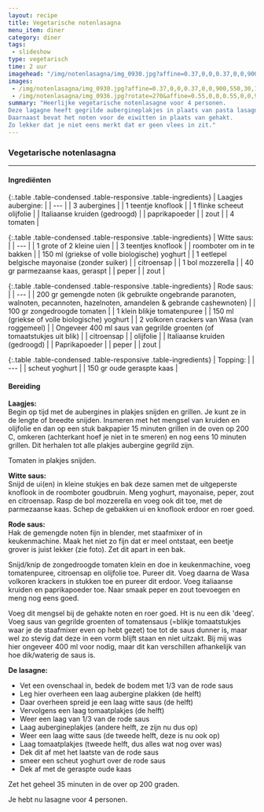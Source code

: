 ```yaml
---
layout: recipe
title: Vegetarische notenlasagna
menu_item: diner
category: diner
tags:
 - slideshow
type: vegetarisch
time: 2 uur
imagehead: "/img/notenlasagna/img_0930.jpg?affine=0.37,0,0,0.37,0,0,900,550,30,120"
images:
 - /img/notenlasagna/img_0930.jpg?affine=0.37,0,0,0.37,0,0,900,550,30,120
 - /img/notenlasagna/img_0936.jpg?rotate=270&affine=0.55,0,0,0.55,0,0,900,500,90,200
summary: "Heerlijke vegetarische notenlasagne voor 4 personen.
Deze lagagne heeft gegrilde aubergineplakjes in plaats van pasta lasagnebladen.
Daarnaast bevat het noten voor de eiwitten in plaats van gehakt.
Zo lekker dat je niet eens merkt dat er geen vlees in zit."
---
```


### Vegetarische notenlasagna

---

#### Ingredi&euml;nten

{:.table .table-condensed .table-responsive .table-ingredients}
| Laagjes aubergine: |
| --- |
| 3 aubergines |
| 1 teentje knoflook |
| 1 flinke scheeut olijfolie |
| Italiaanse kruiden (gedroogd) |
| paprikapoeder |
| zout |
| 4 tomaten |


{:.table .table-condensed .table-responsive .table-ingredients}
| Witte saus: |
| --- |
| 1 grote of 2 kleine uien |
| 3 teentjes knoflook |
| roomboter om in te bakken |
| 150 ml (griekse of volle biologische) yoghurt |
| 1 eetlepel belgische mayonaise (zonder suiker) |
| citroensap |
| 1 bol mozzerella |
| 40 gr parmezaanse kaas, geraspt |
| peper |
| zout |


{:.table .table-condensed .table-responsive .table-ingredients}
| Rode saus: |
| --- |
| 200 gr gemengde noten (ik gebruikte ongebrande paranoten, walnoten, pecannoten, hazelnoten, amandelen & gebrande cashewnoten) |
| 100 gr zongedroogde tomaten |
| 1 klein blikje tomatenpuree |
| 150 ml (griekse of volle biologische) yoghurt |
| 2 volkoren crackers van Wasa (van roggemeel) |
| Ongeveer 400 ml saus van gegrilde groenten (of tomaatstukjes uit blik) |
| citroensap |
| olijfolie |
| Italiaanse kruiden (gedroogd) |
| Paprikapoeder |
| peper |
| zout |


{:.table .table-condensed .table-responsive .table-ingredients}
| Topping: |
| --- |
| scheut yoghurt |
| 150 gr oude geraspte kaas |


#### Bereiding

**Laagjes:**  
Begin op tijd met de aubergines in plakjes snijden en grillen. Je kunt ze in de lengte of breedte snijden. Insmeren met het mengsel van kruiden en olijfolie en dan op een stuk bakpapier 15 minuten grillen in de oven op 200 C, omkeren (achterkant hoef je niet in te smeren) en nog eens 10 minuten grillen. Dit herhalen tot alle plakjes aubergine gegrild zijn.  

Tomaten in plakjes snijden.  

**Witte saus:**  
Snijd de ui(en) in kleine stukjes en bak deze samen met de uitgeperste knoflook in de roomboter goudbruin. Meng yoghurt, mayonaise, peper, zout en citroensap. Rasp de bol mozzerella en voeg ook dit toe, met de parmezaanse kaas. Schep de gebakken ui en knoflook erdoor en roer goed.  

**Rode saus:**  
Hak de gemengde noten fijn in blender, met staafmixer of in keukenmachine. Maak het niet zo fijn dat er meel ontstaat, een beetje grover is juist lekker (zie foto). Zet dit apart in een bak.  

Snijd/knip de zongedroogde tomaten klein en doe in keukenmachine, voeg tomatenpuree, citroensap en olijfolie toe. Pureer dit. Voeg daarna de Wasa volkoren krackers in stukken toe en pureer dit erdoor. Voeg italiaanse kruiden en paprikapoeder toe. Naar smaak peper en zout toevoegen en meng nog eens goed.  

Voeg dit mengsel bij de gehakte noten en roer goed. Ht is nu een dik 'deeg'. Voeg saus van gegrilde groenten of tomatensaus (=blikje tomaatstukjes waar je de staafmixer even op hebt gezet) toe tot de saus dunner is, maar wel zo stevig dat deze in een vorm blijft staan en niet uitzakt. Bij mij was hier ongeveer 400 ml voor nodig, maar dit kan verschillen afhankelijk van hoe dik/waterig de saus is.  

**De lasagne:**

- Vet een ovenschaal in, bedek de bodem met 1/3 van de rode saus
- Leg hier overheen een laag aubergine plakken (de helft)
- Daar overheen spreid je een laag witte saus (de helft)
- Vervolgens een laag tomaatplakjes (de helft)
- Weer een laag van 1/3 van de rode saus
- Laag aubergineplakjes (andere helft, ze zijn nu dus op)
- Weer een laag witte saus (de tweede helft, deze is nu ook op)
- Laag tomaatplakjes (tweede helft, dus alles wat nog over was)
- Dek dit af met het laatste van de rode saus
- smeer een scheut yoghurt over de rode saus
- Dek af met de geraspte oude kaas

Zet het geheel 35 minuten in de over op 200 graden.

Je hebt nu lasagne voor 4 personen.